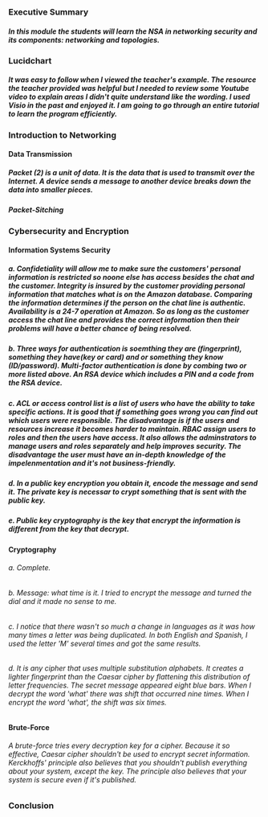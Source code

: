 ### Executive Summary

##### In this module the students will learn the NSA in networking security and its components: networking and topologies. 

### Lucidchart

##### It was easy to follow when I viewed the teacher's example. The resource the teacher provided was helpful but I needed to review some Youtube video to explain areas I didn't quite understand like the wording. I used Visio in the past and enjoyed it. I am going to go through an entire tutorial to learn the program efficiently. 

### Introduction to Networking

#### Data Transmission

##### Packet (2) is a unit of data. It is the data that is used to transmit over the Internet. A device sends a message to another device breaks down the data into smaller pieces.

##### Packet-Sitching



### Cybersecurity and Encryption

#### Information Systems Security

##### a. Confidetiality will allow me to make sure the customers' personal information is restricted so noone else has access besides the chat and the customer. Integrity is insured by the customer providing personal information that matches what is on the Amazon database. Comparing the information determines if the person on the chat line is authentic. Availability is a 24-7 operation at Amazon. So as long as the customer access the chat line and provides the correct information then their problems will have a better chance of being resolved.

##### b. Three ways for authentication is soemthing they are (fingerprint), something they have(key or card) and or something they know (ID/password). Multi-factor authentication is done by combing two or more listed above. An RSA device which includes a PIN and a code from the RSA device.

##### c. ACL  or access control list is a list of users who have the ability to take specific actions. It is good that if something goes wrong you can find out which users were responsible. The disadvantage is if the users and resources increase it becomes harder to maintain. RBAC assign users to roles and then the users have access. It also allows the adminstrators to manage users and roles separately and help improves security. The disadvantage the user must have an in-depth knowledge of the impelenmentation and it's not business-friendly.

##### d. In a public key encryption you obtain it, encode the message and send it. The private key is necessar to crypt something that is sent with the public key.

##### e. Public key cryptography is the key that encrypt the information is different from the key that decrypt.

#### Cryptography

###### a. Complete.

###### b. Message: what time is it. I tried to encrypt the message and turned the dial and it made no sense to me.

###### c. I notice that there wasn't so much a change in languages as it was how many times a letter was being duplicated. In both English and Spanish, I used the letter 'M' several times and got the same results.

###### d. It is any cipher that uses multiple substitution alphabets. It creates a lighter fingerprint than the Caesar cipher by flattening this distribution of letter frequencies. The secret message appeared eight blue bars. When I decrypt the word 'what' there was shift that occurred nine times. When I encrypt the word 'what', the shift was six times.

#### Brute-Force

###### A brute-force tries every decryption key for a cipher. Because it so effective, Caesar cipher shouldn't be used to encrypt secret information. Kerckhoffs' principle also believes that you shouldn't publish everything about your system, except the key. The principle also believes that your system is secure even if it's published.

### Conclusion
